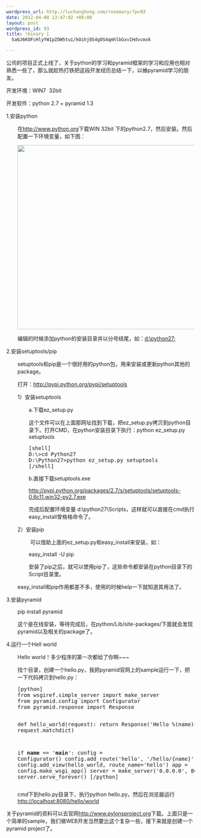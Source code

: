 ```yaml
--- 
wordpress_url: http://luchanghong.com/rosemary/?p=93
date: 2012-04-08 13:47:02 +08:00
layout: post
wordpress_id: 93
title: !binary |
  5a6J6KOFcHlyYW1pZOW5tui/kOihjOS4gOS4qmhlbGxvIHdvcmxk

---
```

公司的项目正式上线了，关于python的学习和pyramid框架的学习和应用也相对熟悉一些了，那么就趁热打铁把这段开发经历总结一下，以飨pyramid学习的朋友。

开发环境：WIN7  32bit

开发软件：python 2.7 + pyramid 1.3

1.安装python
<p style="padding-left: 30px;">在<a href="http://www.python.org">http://www.python.org</a>下载WIN 32bit 下的python2.7，然后安装。然后配置一下环境变量，如下图：</p>
<p style="padding-left: 30px;"><a href="http://luchanghong.com/rosemary/wp-content/uploads/2012/04/setenv.jpg"><img class="alignnone  wp-image-97" title="setenv" src="http://luchanghong.com/rosemary/wp-content/uploads/2012/04/setenv.jpg" alt="" width="698" height="491" /></a></p>
<p style="padding-left: 30px;">编辑的时候添加python的安装目录并以分号结尾，如：<span style="text-decoration: underline;">d:\python27;</span></p>
2.安装setuptools/pip
<p style="padding-left: 30px;">setuptools和pip是一个很好用的python包，用来安装或更新python其他的package。</p>
<p style="padding-left: 30px;">打开：<a href="http://pypi.python.org/pypi/setuptools">http://pypi.python.org/pypi/setuptools</a></p>
<p style="padding-left: 30px;">1）安装setuptools</p>
<p style="padding-left: 60px;">a.下载ez_setup.py</p>
<p style="padding-left: 60px;">这个文件可以在上面那网址找到下载，把ez_setup.py拷贝到python目录下。打开CMD，在python安装目录下执行：python ez_setup.py setuptools</p>

<div style="padding-left: 60px;">
<pre>[shell]
D:\&gt;cd Python27
D:\Python27&gt;python ez_setup.py setuptools
[/shell]</pre>
</div>
<p style="padding-left: 60px;">b.直接下载setuptools.exe</p>
<p style="padding-left: 60px;"><a href="http://pypi.python.org/packages/2.7/s/setuptools/setuptools-0.6c11.win32-py2.7.exe" target="_blank">http://pypi.python.org/packages/2.7/s/setuptools/setuptools-0.6c11.win32-py2.7.exe</a></p>
<p style="padding-left: 60px;">完成后配置环境变量 d:\python27\Scripts，这样就可以直接在cmd执行easy_install曾格格命令了。</p>
<p style="padding-left: 30px;">2）安装pip</p>
<p style="padding-left: 60px;"> 可以借助上面的ez_setup.py和easy_install来安装，如：</p>
<p style="padding-left: 60px;">easy_install -U pip</p>
<p style="padding-left: 60px;">安装了pip之后，就可以使用pip了，这些命令都安装在python目录下的Script目录里。</p>
<p style="padding-left: 30px;">easy_install和pip作用都差不多，使用的时候help一下就知道其用法了。</p>
3.安装pyramid
<p style="padding-left: 30px;">pip install pyramid</p>
<p style="padding-left: 30px;">这个是在线安装，等待完成后，在python/Lib/site-packages/下面就会发现pyramid以及相关的package了。</p>
4.运行一个Hell world
<p style="padding-left: 30px;">Hello world！多少程序的第一次都给了你啊~~~</p>
<p style="padding-left: 30px;">找个目录，创建一个hello.py，我把pyramid官网上的sample运行一下，把一下代码拷贝到hello.py：</p>

<div style="padding-left: 30px;">
<pre>[python]
from wsgiref.simple_server import make_server
from pyramid.config import Configurator
from pyramid.response import Response

def hello_world(request):
   return Response('Hello %(name)s!' % request.matchdict)

if __name__ == '__main__':
   config = Configurator()
   config.add_route('hello', '/hello/{name}')
   config.add_view(hello_world, route_name='hello')
   app = config.make_wsgi_app()
   server = make_server('0.0.0.0', 8080, app)
   server.serve_forever()
[/python]</pre>
cmd下到hello.py目录下，执行python hello.py，然后在浏览器运行<span style="text-decoration: underline;">http://localhost:8080/hello/world</span>

</div>
关于pyramid的资料可以去官网<a href="http://www.pylonsproject.org" target="_blank">http://www.pylonsproject.org</a>下载。上面只是一个简单的sample，我们做WEB开发当然要比这个复杂一些，接下来就是创建一个pyramid project了。
